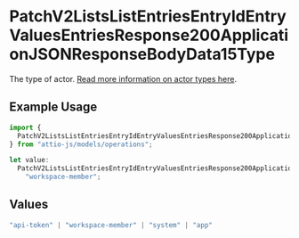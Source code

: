 # PatchV2ListsListEntriesEntryIdEntryValuesEntriesResponse200ApplicationJSONResponseBodyData15Type

The type of actor. [Read more information on actor types here](/docs/actors).

## Example Usage

```typescript
import {
  PatchV2ListsListEntriesEntryIdEntryValuesEntriesResponse200ApplicationJSONResponseBodyData15Type,
} from "attio-js/models/operations";

let value:
  PatchV2ListsListEntriesEntryIdEntryValuesEntriesResponse200ApplicationJSONResponseBodyData15Type =
    "workspace-member";
```

## Values

```typescript
"api-token" | "workspace-member" | "system" | "app"
```